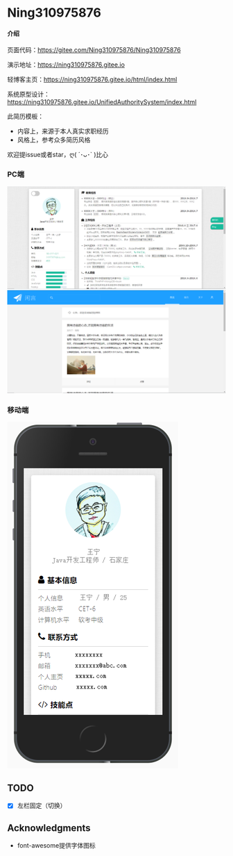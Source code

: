 # Ning310975876

#### 介绍

页面代码：https://gitee.com/Ning310975876/Ning310975876

演示地址：https://ning310975876.gitee.io

轻博客主页：https://ning310975876.gitee.io/html/index.html

系统原型设计：https://ning310975876.gitee.io/UnifiedAuthoritySystem/index.html

此简历模板：

- 内容上，来源于本人真实求职经历
- 风格上，参考众多简历风格

欢迎提issue或者star，ღ( ´･ᴗ･` )比心

### PC端
![](assets/images/pc.png)
![](assets/images/xianyan.png)

### 移动端
![](assets/images/ip.png)

## TODO
- [x] 左栏固定（切换）

## Acknowledgments
- font-awesome提供字体图标



